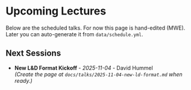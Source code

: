 ﻿# Upcoming Lectures

Below are the scheduled talks. For now this page is hand-edited (MWE).  
Later you can auto-generate it from `data/schedule.yml`.

## Next Sessions
- **New L&D Format Kickoff** - *2025-11-04* - David Hummel  
  *(Create the page at `docs/talks/2025-11-04-new-ld-format.md` when ready.)*
